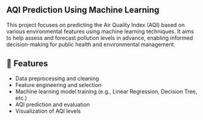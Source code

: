 ## AQI Prediction Using Machine Learning

This project focuses on predicting the Air Quality Index (AQI) based on various environmental features using machine learning techniques. It aims to help assess and forecast pollution levels in advance, enabling informed decision-making for public health and environmental management.

## 🧪 Features

- Data preprocessing and cleaning
- Feature engineering and selection
- Machine learning model training (e.g., Linear Regression, Decision Tree, etc.)
- AQI prediction and evaluation
- Visualization of AQI levels

